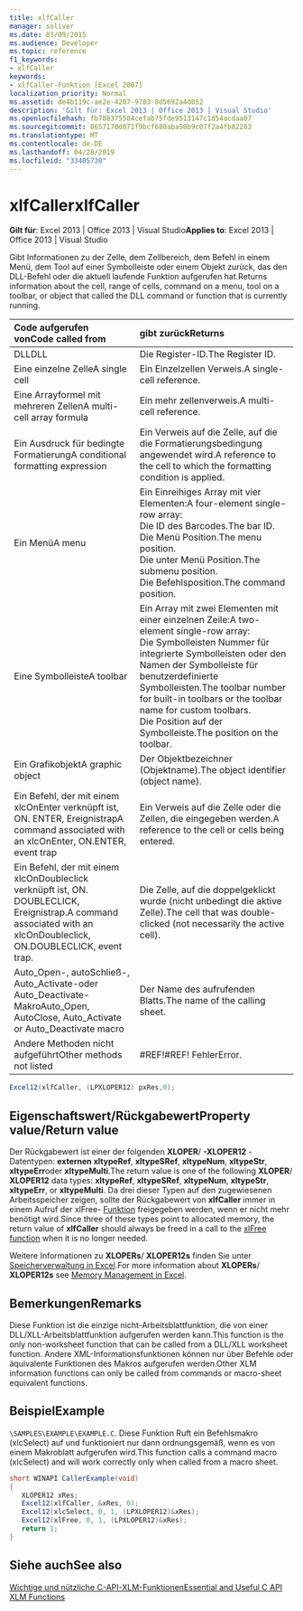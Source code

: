```yaml
---
title: xlfCaller
manager: soliver
ms.date: 03/09/2015
ms.audience: Developer
ms.topic: reference
f1_keywords:
- xlfCaller
keywords:
- xlfCaller-Funktion [Excel 2007]
localization_priority: Normal
ms.assetid: de4b119c-ae2e-4207-9783-8d5692a4d052
description: 'Gilt für: Excel 2013 | Office 2013 | Visual Studio'
ms.openlocfilehash: fb788375504cefab75fde9513147c1d54acdaa07
ms.sourcegitcommit: 8657170d071f9bcf680aba50b9c07f2a4fb82283
ms.translationtype: MT
ms.contentlocale: de-DE
ms.lasthandoff: 04/28/2019
ms.locfileid: "33405730"
---
```

# <a name="xlfcaller"></a><span data-ttu-id="9e404-104">xlfCaller</span><span class="sxs-lookup"><span data-stu-id="9e404-104">xlfCaller</span></span>

 <span data-ttu-id="9e404-105">**Gilt für**: Excel 2013 | Office 2013 | Visual Studio</span><span class="sxs-lookup"><span data-stu-id="9e404-105">**Applies to**: Excel 2013 | Office 2013 | Visual Studio</span></span> 
  
<span data-ttu-id="9e404-106">Gibt Informationen zu der Zelle, dem Zellbereich, dem Befehl in einem Menü, dem Tool auf einer Symbolleiste oder einem Objekt zurück, das den DLL-Befehl oder die aktuell laufende Funktion aufgerufen hat.</span><span class="sxs-lookup"><span data-stu-id="9e404-106">Returns information about the cell, range of cells, command on a menu, tool on a toolbar, or object that called the DLL command or function that is currently running.</span></span>
  
|<span data-ttu-id="9e404-107">**Code aufgerufen von**</span><span class="sxs-lookup"><span data-stu-id="9e404-107">**Code called from**</span></span>|<span data-ttu-id="9e404-108">**gibt zurück**</span><span class="sxs-lookup"><span data-stu-id="9e404-108">**Returns**</span></span>|
|:-----|:-----|
|<span data-ttu-id="9e404-109">DLL</span><span class="sxs-lookup"><span data-stu-id="9e404-109">DLL</span></span>  <br/> |<span data-ttu-id="9e404-110">Die Register-ID.</span><span class="sxs-lookup"><span data-stu-id="9e404-110">The Register ID.</span></span>  <br/> |
|<span data-ttu-id="9e404-111">Eine einzelne Zelle</span><span class="sxs-lookup"><span data-stu-id="9e404-111">A single cell</span></span>  <br/> |<span data-ttu-id="9e404-112">Ein Einzelzellen Verweis.</span><span class="sxs-lookup"><span data-stu-id="9e404-112">A single-cell reference.</span></span>  <br/> |
|<span data-ttu-id="9e404-113">Eine Arrayformel mit mehreren Zellen</span><span class="sxs-lookup"><span data-stu-id="9e404-113">A multi-cell array formula</span></span>  <br/> |<span data-ttu-id="9e404-114">Ein mehr zellenverweis.</span><span class="sxs-lookup"><span data-stu-id="9e404-114">A multi-cell reference.</span></span>  <br/> |
|<span data-ttu-id="9e404-115">Ein Ausdruck für bedingte Formatierung</span><span class="sxs-lookup"><span data-stu-id="9e404-115">A conditional formatting expression</span></span>  <br/> |<span data-ttu-id="9e404-116">Ein Verweis auf die Zelle, auf die die Formatierungsbedingung angewendet wird.</span><span class="sxs-lookup"><span data-stu-id="9e404-116">A reference to the cell to which the formatting condition is applied.</span></span>  <br/> |
|<span data-ttu-id="9e404-117">Ein Menü</span><span class="sxs-lookup"><span data-stu-id="9e404-117">A menu</span></span>  <br/> | <span data-ttu-id="9e404-118">Ein Einreihiges Array mit vier Elementen:</span><span class="sxs-lookup"><span data-stu-id="9e404-118">A four-element single-row array:</span></span>  <br/>  <span data-ttu-id="9e404-119">Die ID des Barcodes.</span><span class="sxs-lookup"><span data-stu-id="9e404-119">The bar ID.</span></span>  <br/>  <span data-ttu-id="9e404-120">Die Menü Position.</span><span class="sxs-lookup"><span data-stu-id="9e404-120">The menu position.</span></span>  <br/>  <span data-ttu-id="9e404-121">Die unter Menü Position.</span><span class="sxs-lookup"><span data-stu-id="9e404-121">The submenu position.</span></span>  <br/>  <span data-ttu-id="9e404-122">Die Befehlsposition.</span><span class="sxs-lookup"><span data-stu-id="9e404-122">The command position.</span></span>  <br/> |
|<span data-ttu-id="9e404-123">Eine Symbolleiste</span><span class="sxs-lookup"><span data-stu-id="9e404-123">A toolbar</span></span>  <br/> | <span data-ttu-id="9e404-124">Ein Array mit zwei Elementen mit einer einzelnen Zeile:</span><span class="sxs-lookup"><span data-stu-id="9e404-124">A two-element single-row array:</span></span>  <br/>  <span data-ttu-id="9e404-125">Die Symbolleisten Nummer für integrierte Symbolleisten oder den Namen der Symbolleiste für benutzerdefinierte Symbolleisten.</span><span class="sxs-lookup"><span data-stu-id="9e404-125">The toolbar number for built-in toolbars or the toolbar name for custom toolbars.</span></span>  <br/>  <span data-ttu-id="9e404-126">Die Position auf der Symbolleiste.</span><span class="sxs-lookup"><span data-stu-id="9e404-126">The position on the toolbar.</span></span>  <br/> |
|<span data-ttu-id="9e404-127">Ein Grafikobjekt</span><span class="sxs-lookup"><span data-stu-id="9e404-127">A graphic object</span></span>  <br/> |<span data-ttu-id="9e404-128">Der Objektbezeichner (Objektname).</span><span class="sxs-lookup"><span data-stu-id="9e404-128">The object identifier (object name).</span></span>  <br/> |
|<span data-ttu-id="9e404-129">Ein Befehl, der mit einem xlcOnEnter verknüpft ist, ON. ENTER, Ereignistrap</span><span class="sxs-lookup"><span data-stu-id="9e404-129">A command associated with an xlcOnEnter, ON.ENTER, event trap</span></span>  <br/> |<span data-ttu-id="9e404-130">Ein Verweis auf die Zelle oder die Zellen, die eingegeben werden.</span><span class="sxs-lookup"><span data-stu-id="9e404-130">A reference to the cell or cells being entered.</span></span>  <br/> |
|<span data-ttu-id="9e404-131">Ein Befehl, der mit einem xlcOnDoubleclick verknüpft ist, ON. DOUBLECLICK, Ereignistrap.</span><span class="sxs-lookup"><span data-stu-id="9e404-131">A command associated with an xlcOnDoubleclick, ON.DOUBLECLICK, event trap.</span></span>  <br/> |<span data-ttu-id="9e404-132">Die Zelle, auf die doppelgeklickt wurde (nicht unbedingt die aktive Zelle).</span><span class="sxs-lookup"><span data-stu-id="9e404-132">The cell that was double-clicked (not necessarily the active cell).</span></span>  <br/> |
|<span data-ttu-id="9e404-133">Auto_Open-, autoSchließ-, Auto_Activate-oder Auto_Deactivate-Makro</span><span class="sxs-lookup"><span data-stu-id="9e404-133">Auto_Open, AutoClose, Auto_Activate or Auto_Deactivate macro</span></span>  <br/> |<span data-ttu-id="9e404-134">Der Name des aufrufenden Blatts.</span><span class="sxs-lookup"><span data-stu-id="9e404-134">The name of the calling sheet.</span></span>  <br/> |
|<span data-ttu-id="9e404-135">Andere Methoden nicht aufgeführt</span><span class="sxs-lookup"><span data-stu-id="9e404-135">Other methods not listed</span></span>  <br/> |<span data-ttu-id="9e404-136">#REF!</span><span class="sxs-lookup"><span data-stu-id="9e404-136">#REF!</span></span> <span data-ttu-id="9e404-137">Fehler</span><span class="sxs-lookup"><span data-stu-id="9e404-137">Error.</span></span>  <br/> |
   
```cs
Excel12(xlfCaller, (LPXLOPER12) pxRes,0);
```

## <a name="property-valuereturn-value"></a><span data-ttu-id="9e404-138">Eigenschaftswert/Rückgabewert</span><span class="sxs-lookup"><span data-stu-id="9e404-138">Property value/Return value</span></span>

<span data-ttu-id="9e404-139">Der Rückgabewert ist einer der folgenden **XLOPER**/ **-XLOPER12** -Datentypen: **externen xltypeRef**, **xltypeSRef**, **xltypeNum**, **xltypeStr**, **xltypeErr**oder **xltypeMulti**.</span><span class="sxs-lookup"><span data-stu-id="9e404-139">The return value is one of the following **XLOPER**/ **XLOPER12** data types: **xltypeRef**, **xltypeSRef**, **xltypeNum**, **xltypeStr**, **xltypeErr**, or **xltypeMulti**.</span></span> <span data-ttu-id="9e404-140">Da drei dieser Typen auf den zugewiesenen Arbeitsspeicher zeigen, sollte der Rückgabewert von **xlfCaller** immer in einem Aufruf der xlFree- [Funktion](xlfree.md) freigegeben werden, wenn er nicht mehr benötigt wird.</span><span class="sxs-lookup"><span data-stu-id="9e404-140">Since three of these types point to allocated memory, the return value of **xlfCaller** should always be freed in a call to the [xlFree function](xlfree.md) when it is no longer needed.</span></span> 
  
<span data-ttu-id="9e404-141">Weitere Informationen zu **XLOPERs**/ **XLOPER12s** finden Sie unter [Speicherverwaltung in Excel](memory-management-in-excel.md).</span><span class="sxs-lookup"><span data-stu-id="9e404-141">For more information about **XLOPERs**/ **XLOPER12s** see [Memory Management in Excel](memory-management-in-excel.md).</span></span>
  
## <a name="remarks"></a><span data-ttu-id="9e404-142">Bemerkungen</span><span class="sxs-lookup"><span data-stu-id="9e404-142">Remarks</span></span>

<span data-ttu-id="9e404-143">Diese Funktion ist die einzige nicht-Arbeitsblattfunktion, die von einer DLL/XLL-Arbeitsblattfunktion aufgerufen werden kann.</span><span class="sxs-lookup"><span data-stu-id="9e404-143">This function is the only non-worksheet function that can be called from a DLL/XLL worksheet function.</span></span> <span data-ttu-id="9e404-144">Andere XML-Informationsfunktionen können nur über Befehle oder äquivalente Funktionen des Makros aufgerufen werden.</span><span class="sxs-lookup"><span data-stu-id="9e404-144">Other XLM information functions can only be called from commands or macro-sheet equivalent functions.</span></span>
  
## <a name="example"></a><span data-ttu-id="9e404-145">Beispiel</span><span class="sxs-lookup"><span data-stu-id="9e404-145">Example</span></span>

 <span data-ttu-id="9e404-146">`\SAMPLES\EXAMPLE\EXAMPLE.C`.</span><span class="sxs-lookup"><span data-stu-id="9e404-146"></span></span> <span data-ttu-id="9e404-147">Diese Funktion Ruft ein Befehlsmakro (xlcSelect) auf und funktioniert nur dann ordnungsgemäß, wenn es von einem Makroblatt aufgerufen wird.</span><span class="sxs-lookup"><span data-stu-id="9e404-147">This function calls a command macro (xlcSelect) and will work correctly only when called from a macro sheet.</span></span>
  
```cs
short WINAPI CallerExample(void)
{
   XLOPER12 xRes;
   Excel12(xlfCaller, &xRes, 0);
   Excel12(xlcSelect, 0, 1, (LPXLOPER12)&xRes);
   Excel12(xlFree, 0, 1, (LPXLOPER12)&xRes);
   return 1;
}
```

## <a name="see-also"></a><span data-ttu-id="9e404-148">Siehe auch</span><span class="sxs-lookup"><span data-stu-id="9e404-148">See also</span></span>



[<span data-ttu-id="9e404-149">Wichtige und nützliche C-API-XLM-Funktionen</span><span class="sxs-lookup"><span data-stu-id="9e404-149">Essential and Useful C API XLM Functions</span></span>](essential-and-useful-c-api-xlm-functions.md)


